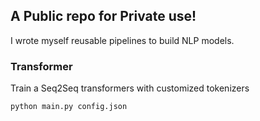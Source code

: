 ## A Public repo for Private use!
I wrote myself reusable pipelines to build NLP models. 

### Transformer
Train a Seq2Seq transformers with customized tokenizers
```
python main.py config.json
```
